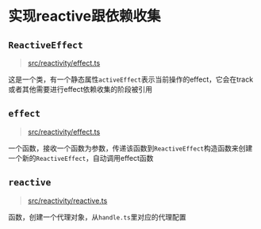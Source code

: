 # 实现reactive跟依赖收集

## `ReactiveEffect`
> [src/reactivity/effect.ts](../src/reactivity/effect.ts:23)   

这是一个类，有一个静态属性`activeEffect`表示当前操作的effect，它会在track或者其他需要进行effect依赖收集的阶段被引用

## `effect`
> [src/reactivity/effect.ts](../src/reactivity/effect.ts)

一个函数，接收一个函数为参数，传递该函数到`ReactiveEffect`构造函数来创建一个新的`ReactiveEffect`，自动调用effect函数

## `reactive`
> [src/reactivity/reactive.ts](../src/reactivity/reactive.ts)

函数，创建一个代理对象，从`handle.ts`里对应的代理配置